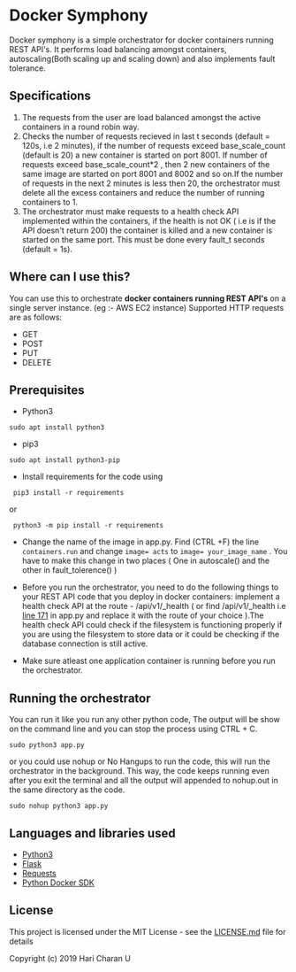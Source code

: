 # Docker Symphony

Docker symphony is a simple orchestrator for docker containers running REST API's. It performs load balancing amongst containers, autoscaling(Both scaling up and scaling down) and also implements fault tolerance.

## Specifications

1. The requests from the user are load balanced amongst the active containers in a round robin way.
2. Checks the number of requests recieved in last t seconds (default = 120s, i.e 2 minutes), if the number of requests exceed base\_scale\_count (default is 20) a new container is started on port 8001. If number of requests exceed base\_scale\_count\*2 , then 2 new containers of the same image are started on port 8001 and 8002 and so on.If the number of requests in the next 2 minutes is less then 20, the orchestrator must delete all the excess containers and reduce the number of running containers to 1.
3. The orchestrator must make requests to a health check API implemented within the containers, if the health is not OK ( i.e is if the API doesn't return 200) the container is killed and a new container is started on the same port. This must be done every fault_t seconds (default = 1s).

## Where can I use this?

You can use this to orchestrate  **docker containers running REST API's** on a single server instance. (eg :- AWS EC2 instance)
Supported HTTP requests are as follows:
- GET
- POST
- PUT
- DELETE

## Prerequisites 
- Python3
```
sudo apt install python3 
```
- pip3
``` 
sudo apt install python3-pip
 ```
- Install requirements for the code using 
```
 pip3 install -r requirements 
```
or 
```
 python3 -m pip install -r requirements 
```
- Change the name of the image in app.py. Find (CTRL +F) the line ``` containers.run ``` and change ``` image= acts ``` to ``` image= your_image_name ``` . You have to make this change in two places ( One in autoscale() and the other in fault_tolerence() )
- Before you run the orchestrator, you need to do the following things to your REST API code that you deploy in docker containers: implement a health check API at the route - /api/v1/_health ( or find /api/v1/_health i.e [line 171](https://github.com/wolfharan/docker-symphony/blob/2518bb795f291f837d0f58e15531d66884d78f0e/app.py#L171) in app.py and replace it with the route of your choice ).The health check API could check if the filesystem is functioning properly if you are using the filesystem to store data or it could be checking if the database connection is still active. 

- Make sure atleast one application container is running before you run the orchestrator. 



## Running the orchestrator

You can run it like you run any other python code, The output will be show on the command line and you can stop the process using CTRL + C.
```
sudo python3 app.py
```
or you could use nohup or No Hangups to run the code, this will run the orchestrator in the background. This way, the code keeps running even after you exit the terminal and all the output will appended to nohup.out in the same directory as the code.
```
sudo nohup python3 app.py
```

## Languages and libraries used

* [Python3](https://docs.python.org/3/) 
* [Flask](http://flask.pocoo.org/) 
* [Requests](https://pypi.org/project/requests/) 
* [Python Docker SDK](https://docker-py.readthedocs.io/en/stable/) 

## License

This project is licensed under the MIT License - see the [LICENSE.md](LICENSE.md) file for details

Copyright (c) 2019 Hari Charan U


